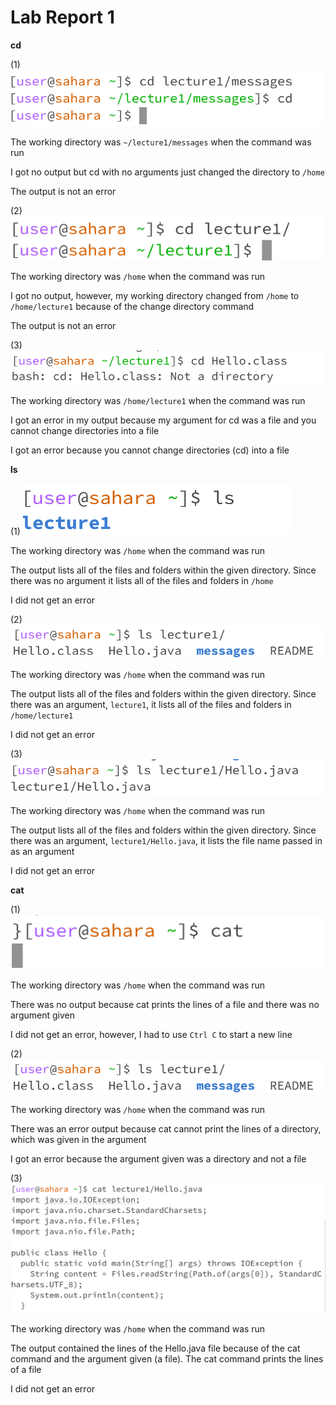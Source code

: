 # Lab Report 1

**cd**

(1) ![Image](cd%20no%20args.png)

The working directory was ```~/lecture1/messages``` when the command was run

I got no output but cd with no arguments just changed the directory to ```/home```

The output is not an error

(2) ![Image](cd%20directory.png)

The working directory was ```/home``` when the command was run

I got no output, however, my working directory changed from ```/home``` to ```/home/lecture1``` because of the change directory command

The output is not an error

(3) ![Image](cd%20file.png)

The working directory was ```/home/lecture1``` when the command was run

I got an error in my output because my argument for cd was a file and you cannot change directories into a file 

I got an error because you cannot change directories (cd) into a file



**ls**

(1) ![Image](ls%20no%20args.png)

The working directory was ```/home``` when the command was run

The output lists all of the files and folders within the given directory. Since there was no argument it lists all of the files and folders in ```/home``` 

I did not get an error 

(2) ![Image](ls%20directory.png)

The working directory was ```/home``` when the command was run

The output lists all of the files and folders within the given directory. Since there was an argument, ```lecture1```, it lists all of the files and folders in ```/home/lecture1```

I did not get an error

(3) ![Image](ls%20file.png)

The working directory was ```/home``` when the command was run

The output lists all of the files and folders within the given directory. Since there was an argument, ```lecture1/Hello.java```, it lists the file name passed in as an argument

I did not get an error


**cat**

(1) ![Image](cat%20no%20args.png)

The working directory was ```/home``` when the command was run

There was no output because cat prints the lines of a file and there was no argument given

I did not get an error, however, I had to use ```Ctrl C``` to start a new line


(2) ![Image](ls%20directory.png)

The working directory was ```/home``` when the command was run

There was an error output because cat cannot print the lines of a directory, which was given in the argument

I got an error because the argument given was a directory and not a file

(3) ![Image](cat%20file.png)

The working directory was ```/home``` when the command was run

The output contained the lines of the Hello.java file because of the cat command and the argument given (a file). The cat command prints the lines of a file

I did not get an error
